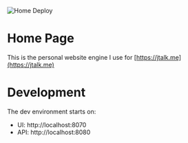 ![Home Deploy](https://github.com/Jtalk/home/workflows/Home%20Deploy/badge.svg)

# Home Page

This is the personal website engine I use for [https://jtalk.me](https://jtalk.me)

# Development

The dev environment starts on:
* UI: http://localhost:8070
* API: http://localhost:8080